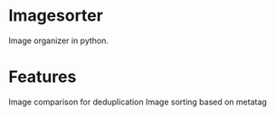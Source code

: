# Imagesorter
Image organizer in python.

# Features

Image comparison for deduplication
Image sorting based on metatag